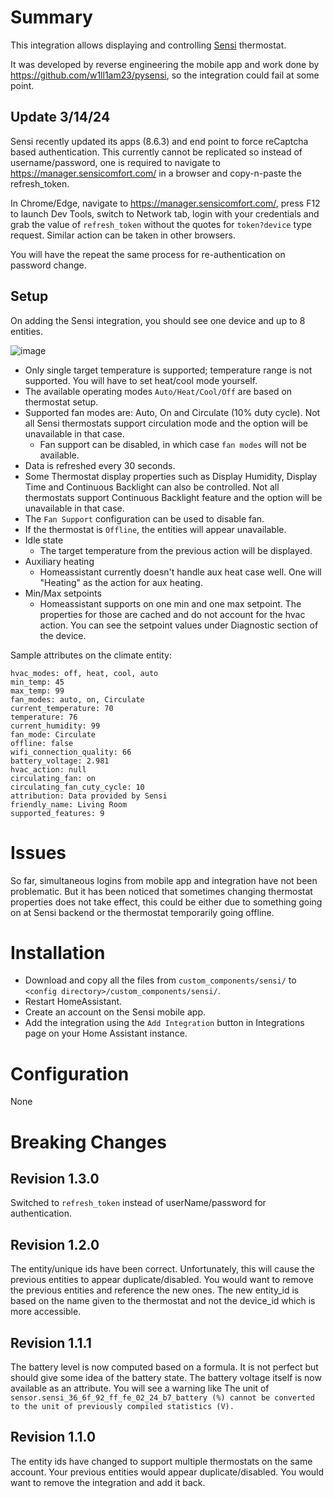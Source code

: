 # Summary

This integration allows displaying and controlling [Sensi](https://sensi.emerson.com/en-us) thermostat.

It was developed by reverse engineering the mobile app and work done by https://github.com/w1ll1am23/pysensi, so the integration could fail at some point.

## Update 3/14/24

Sensi recently updated its apps (8.6.3) and end point to force reCaptcha based authentication. This currently cannot be replicated so instead of username/password, one is required to navigate to https://manager.sensicomfort.com/ in a browser and copy-n-paste the refresh_token.

In Chrome/Edge, navigate to https://manager.sensicomfort.com/, press F12 to launch Dev Tools, switch to Network tab, login with your credentials and grab the value of `refresh_token` without the quotes for `token?device` type request. Similar action can be taken in other browsers.

You will have the repeat the same process for re-authentication on password change.

## Setup

On adding the Sensi integration, you should see one device and up to 8 entities.

![image](https://github.com/iprak/sensi/assets/6459774/222a21ac-8d5f-4530-b3d6-ec87ae668b6d)


- Only single target temperature is supported; temperature range is not supported. You will have to set heat/cool mode yourself.
- The available operating modes `Auto/Heat/Cool/Off` are based on thermostat setup.
- Supported fan modes are: Auto, On and Circulate (10% duty cycle). Not all Sensi thermostats support circulation mode and the option will be unavailable in that case.
  - Fan support can be disabled, in which case `fan modes` will not be available.
- Data is refreshed every 30 seconds.
- Some Thermostat display properties such as Display Humidity, Display Time and Continuous Backlight can also be controlled. Not all thermostats support Continuous Backlight feature and the option will be unavailable in that case.
- The `Fan Support` configuration can be used to disable fan.
- If the thermostat is `Offline`, the entities will appear unavailable.
- Idle state
  - The target temperature from the previous action will be displayed.
- Auxiliary heating
  - Homeassistant currently doesn't handle aux heat case well. One will "Heating" as the action for aux heating.
- Min/Max setpoints
  - Homeassistant supports on one min and one max setpoint. The properties for those are cached and do not account for the hvac action. You can see the setpoint values under Diagnostic section of the device.

Sample attributes on the climate entity:

```
hvac_modes: off, heat, cool, auto
min_temp: 45
max_temp: 99
fan_modes: auto, on, Circulate
current_temperature: 70
temperature: 76
current_humidity: 99
fan_mode: Circulate
offline: false
wifi_connection_quality: 66
battery_voltage: 2.981
hvac_action: null
circulating_fan: on
circulating_fan_cuty_cycle: 10
attribution: Data provided by Sensi
friendly_name: Living Room
supported_features: 9
```

# Issues

So far, simultaneous logins from mobile app and integration have not been problematic. But it has been noticed that sometimes changing thermostat properties does not take effect, this could be either due to something going on at Sensi backend or the thermostat temporarily going offline.

# Installation

- Download and copy all the files from `custom_components/sensi/` to `<config directory>/custom_components/sensi/`.
- Restart HomeAssistant.
- Create an account on the Sensi mobile app.
- Add the integration using the `Add Integration` button in Integrations page on your Home Assistant instance.

# Configuration

None

# Breaking Changes

## Revision 1.3.0
Switched to `refresh_token` instead of userName/password for authentication.


## Revision 1.2.0

The entity/unique ids have been correct. Unfortunately, this will cause the previous entities to appear duplicate/disabled. You would want to remove the previous entities and reference the new ones. The new entity_id is based on the name given to the thermostat and not the device_id which is more accessible.

## Revision 1.1.1

The battery level is now computed based on a formula. It is not perfect but should give some idea of the battery state. The battery voltage itself is now available as an attribute. You will see a warning like The unit of `sensor.sensi_36_6f_92_ff_fe_02_24_b7_battery (%) cannot be converted to the unit of previously compiled statistics (V).`

## Revision 1.1.0

The entity ids have changed to support multiple thermostats on the same account. Your previous entities would appear duplicate/disabled. You would want to remove the integration and add it back.
